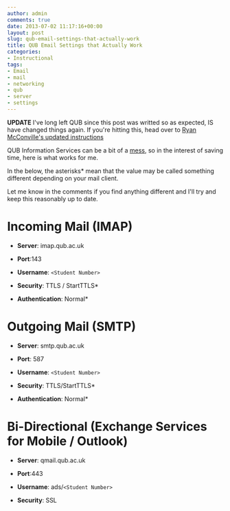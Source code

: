 ```yaml
---
author: admin
comments: true
date: 2013-07-02 11:17:16+00:00
layout: post
slug: qub-email-settings-that-actually-work
title: QUB Email Settings that Actually Work
categories:
- Instructional
tags:
- Email
- mail
- networking
- qub
- server
- settings
---
```


**UPDATE**
I've long left QUB since this post was writted so as expected, IS have changed things again. If you're hitting this, head over to [Ryan McConville's updated instructions](https://ryanmcconville.com/blog/post/qub-email-settings/)


QUB Information Services can be a bit of a [mess](http://blogs.qub.ac.uk/cmc/2009/09/10/iphone-imap-settings-for-students/), so in the interest of saving time, here is what works for me.

In the below, the asterisks\* mean that the value may be called something different depending on your mail client.

Let me know in the comments if you find anything different and I'll try and keep this reasonably up to date.

# Incoming Mail (IMAP)

	
  * **Server**: imap.qub.ac.uk

	
  * **Port**:143

	
  * **Username**: `<Student Number>`

	
  * **Security**: TTLS / StartTTLS\*

	
  * **Authentication**: Normal\*

# Outgoing Mail (SMTP)

	
  * **Server**: smtp.qub.ac.uk

	
  * **Port**: 587

	
  * **Username**: `<Student Number>`

	
  * **Security**: TTLS/StartTTLS\*

	
  * **Authentication**: Normal\*

# Bi-Directional (Exchange Services for Mobile / Outlook)

	
  * **Server**: qmail.qub.ac.uk

	
  * **Port**:443

	
  * **Username**: ads/`<Student Number>`

	
  * **Security**: SSL

